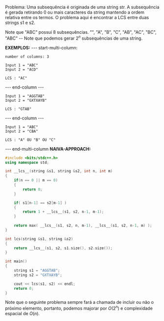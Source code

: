 Problema:
	Uma subsequência é originada de uma string str. A subsequência é gerada retirando 0 ou mais caracteres da string mantendo a ordem relativa entre os termos.
	O problema aqui é encontrar a LCS entre duas strings s1 e s2.

Note que "ABC" possui 8 subsequências.
	"", "A", "B", "C", "AB", "AC", "BC", "ABC" -- Note que podemos gerar $2^n$ subsequências de uma string.

**EXEMPLOS:**
--- start-multi-column: 
```column-settings  
number of columns: 3  
```

```
Input 1 = "ABC"
Input 2 = "ACD"

LCS : "AC"
```

--- end-column ---

```
Input 1 = "AGGTAB"
Input 2 = "GXTXAYB"

LCS : "GTAB"
```
--- end-column ---

```
Input 1 = "ABC"
Input 2 = "CBA"

LCS : "A" OU "B" OU "C"
```

--- end-multi-column
**NAIVA-APPROACH:**
```C++
#include <bits/stdc++.h>
using namespace std;

int __lcs__(string &s1, string &s2, int n, int m)
{
    if(n == 0 || m == 0)
    {
        return 0;
    }

    if( s1[n-1] == s2[m-1] )
    {
        return 1 + __lcs__(s1, s2, n-1, m-1);
    }
    
    return max( __lcs__(s1, s2, n, m-1), __lcs__(s1, s2, n-1, m) );
}

int lcs(string &s1, string &s2)
{
    return __lcs__(s1, s2, s1.size(), s2.size());
}

int main()
{
    string s1 = "AGGTAB";
    string s2 = "GXTXAYB";

    cout << lcs(s1, s2) << endl;
    return 0;
}
```
Note que o seguinte problema sempre fará a chamada de incluir ou não o próximo elemento, portanto, podemos majorar por $O(2^n)$ e complexidade espacial de $O(n)$.

